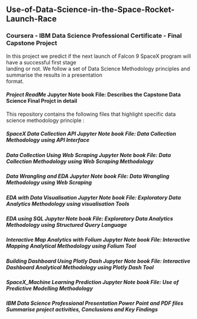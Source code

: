 ## Use-of-Data-Science-in-the-Space-Rocket-Launch-Race
### Coursera - IBM Data Science Professional Certificate - Final Capstone Project <br>
In this project we predict if the next launch of Falcon 9 SpaceX program will have a successful first stage <br>
landing or not. We follow a set of Data Science Methodology principles and summarise the results in a presentation <br>
format.<br>
#### *Project ReadMe* Jupyter Note book File: Describes the Capstone Data Science Final Projct in detail <br>
This repository contains the following files that highlight specific data science methodology principle : <br>
##### *SpaceX Data Collection API* Jupyter Note book File: Data Collection Methodology using API Interface <br>
##### Data Collection Using Web Scraping Jupyter Note book File: Data Collection Methodology using Web Scraping Methodology <br>
##### Data Wrangling and EDA Jupyter Note book File: Data Wrangling Methodology using Web Scraping <br>
##### EDA with Data Visualisation Jupyter Note book File: Exploratory Data Analytics Methodology using visualisation Tools<br>
##### EDA using SQL Jupyter Note book File: Exploratory Data Analytics Methodology using Structured Query Language<br>
##### Interactive Map Analytics with Folium Jupyter Note book File: Interactive Mapping Analytical Methodology using Folium Tool<br>
##### Building Dashboard Using Plotly Dash Jupyter Note book File: Interactive Dashboard Analytical Methodology using Plotly Dash Tool<br>
##### SpaceX_Machine Learning Prediction Jupyter Note book File: Use of Predictive Modelling Methodology<br>
##### IBM Data Science Professional Presentation Power Point and PDF files Summarise project activities, Conclusions and Key Findings <br>
